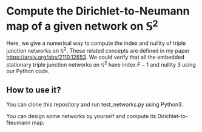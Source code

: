 # Compute the Dirichlet-to-Neumann map of a given network on $\mathbb{S}^2$

Here, we give a numerical way to compute the index and nullity of triple junction networks on $\mathbb{S}^2$. These related concepts are defined in my paper https://arxiv.org/abs/2110.12653. We could verify that all the embedded stationary triple junction networks on $\mathbb{S}^2$ have index $F-1$ and nullity 3 using our Python code.

## How to use it?

You can clone this repository and run test_networks.py using Python3.

You can design some networks by yourself and compute its Dirichlet-to-Neumann map.

